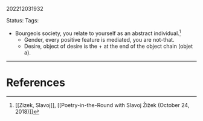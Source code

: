 202212031932

Status: 
Tags: 

- Bourgeois society, you relate to yourself as an abstract individual.[^1]
	- Gender, every positive feature is mediated, you are not-that.
	- Desire, object of desire is the + at the end of the object chain (objet a).



---
# References

[^1]: [[Zizek, Slavoj]], [[Poetry-in-the-Round with Slavoj Žižek (October 24, 2018)]]